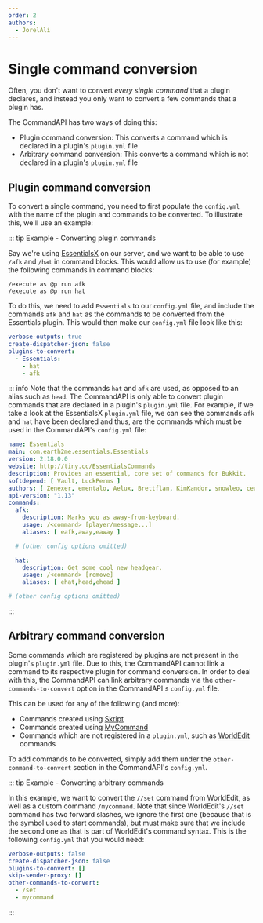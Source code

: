 ```yaml
---
order: 2
authors:
  - JorelAli
---
```


# Single command conversion

Often, you don't want to convert _every single command_ that a plugin declares, and instead you only want to convert a few commands that a plugin has.

The CommandAPI has two ways of doing this:

- Plugin command conversion: This converts a command which is declared in a plugin's `plugin.yml` file
- Arbitrary command conversion: This converts a command which is not declared in a plugin's `plugin.yml` file

## Plugin command conversion

To convert a single command, you need to first populate the `config.yml` with the name of the plugin and commands to be converted. To illustrate this, we'll use an example:

::: tip Example - Converting plugin commands

Say we're using [EssentialsX](https://www.spigotmc.org/resources/essentialsx.9089/) on our server, and we want to be able to use `/afk` and `/hat` in command blocks. This would allow us to use (for example) the following commands in command blocks:

```mccmd
/execute as @p run afk
/execute as @p run hat
```

To do this, we need to add `Essentials` to our `config.yml` file, and include the commands `afk` and `hat` as the commands to be converted from the Essentials plugin. This would then make our `config.yml` file look like this:

```yaml
verbose-outputs: true
create-dispatcher-json: false
plugins-to-convert: 
  - Essentials: 
    - hat
    - afk
```

::: info
Note that the commands `hat` and `afk` are used, as opposed to an alias such as `head`. The CommandAPI is only able to convert plugin commands that are declared in a plugin's `plugin.yml` file. For example, if we take a look at the EssentialsX `plugin.yml` file, we can see the commands `afk` and `hat` have been declared and thus, are the commands which must be used in the CommandAPI's `config.yml` file:

```yaml
name: Essentials
main: com.earth2me.essentials.Essentials
version: 2.18.0.0
website: http://tiny.cc/EssentialsCommands
description: Provides an essential, core set of commands for Bukkit.
softdepend: [ Vault, LuckPerms ]
authors: [ Zenexer, ementalo, Aelux, Brettflan, KimKandor, snowleo, ceulemans, Xeology, KHobbits, md_5, Iaccidentally, drtshock, vemacs, SupaHam, md678685 ]
api-version: "1.13"
commands:
  afk:
    description: Marks you as away-from-keyboard.
    usage: /<command> [player/message...]
    aliases: [ eafk,away,eaway ]

  # (other config options omitted)

  hat:
    description: Get some cool new headgear.
    usage: /<command> [remove]
    aliases: [ ehat,head,ehead ]

# (other config options omitted)
```

:::

## Arbitrary command conversion

Some commands which are registered by plugins are not present in the plugin's `plugin.yml` file. Due to this, the CommandAPI cannot link a command to its respective plugin for command conversion. In order to deal with this, the CommandAPI can link arbitrary commands via the `other-commands-to-convert` option in the CommandAPI's `config.yml` file.

This can be used for any of the following (and more):

- Commands created using [Skript](https://github.com/SkriptLang/Skript)
- Commands created using [MyCommand](https://dev.bukkit.org/projects/mycommand)
- Commands which are not registered in a `plugin.yml`, such as [WorldEdit](https://dev.bukkit.org/projects/worldedit) commands

To add commands to be converted, simply add them under the `other-command-to-convert` section in the CommandAPI's `config.yml`.

::: tip Example - Converting arbitrary commands

In this example, we want to convert the `//set` command from WorldEdit, as well as a custom command `/mycommand`. Note that since WorldEdit's `//set` command has two forward slashes, we ignore the first one (because that is the symbol used to start commands), but must make sure that we include the second one as that is part of WorldEdit's command syntax. This is the following `config.yml` that you would need:

```yml
verbose-outputs: false
create-dispatcher-json: false
plugins-to-convert: []
skip-sender-proxy: []
other-commands-to-convert:
  - /set
  - mycommand
```

:::
